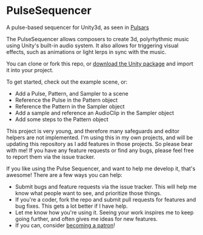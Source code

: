 # PulseSequencer

A pulse-based sequencer for Unity3d, as seen in [Pulsars](http://derelictcomputer.itch.io/pulsars)

The PulseSequencer allows composers to create 3d, polyrhythmic music using Unity's built-in audio system. It also allows for triggering visual effects, such as animations or light lerps in sync with the music.

You can clone or fork this repo, or [download the Unity package](http://charliehuge.com/publicdownloads/PulseSequencer.unitypackage) and import it into your project.

To get started, check out the example scene, or:
- Add a Pulse, Pattern, and Sampler to a scene
- Reference the Pulse in the Pattern object
- Reference the Pattern in the Sampler object
- Add a sample and reference an AudioClip in the Sampler object
- Add some steps to the Pattern object

This project is very young, and therefore many safeguards and editor helpers are not implemented. I'm using this in my own projects, and will be updating this repository as I add features in those projects. So please bear with me! If you have any feature requests or find any bugs, please feel free to report them via the issue tracker.

If you like using the Pulse Sequencer, and want to help me develop it, that's awesome! There are a few ways you can help:
- Submit bugs and feature requests via the issue tracker. This will help me know what people want to see, and prioritize those things.
- If you're a coder, fork the repo and submit pull requests for features and bug fixes. This gets a lot better if I have help.
- Let me know how you're using it. Seeing your work inspires me to keep going further, and often gives me ideas for new features.
- If you can, consider [becoming a patron](https://www.patreon.com/derelictcomputer)!
